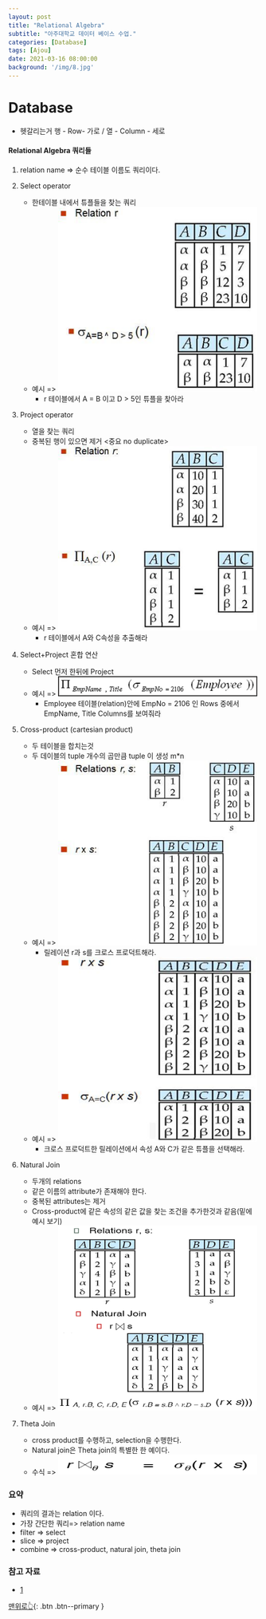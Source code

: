 ```yaml
---
layout: post
title: "Relational Algebra"
subtitle: "아주대학교 데이터 베이스 수업."
categories: [Database]
tags: [Ajou]
date: 2021-03-16 08:00:00
background: '/img/8.jpg'
---
```


# Database
* 헷갈리는거 행 - Row- 가로 /  열 - Column - 세로

#### Relational Algebra 쿼리들

1. relation name =>  순수 테이블 이름도 쿼리이다.

2. Select operator 
    + 한테이블 내에서 튜플들을 찾는 쿼리
    + 예시 =>
            <img src="/img/algebra_select.jpeg"  width="400" height="370">
        + r 테이블에서 A = B 이고 D > 5인 튜플을 찾아라

3. Project operator
    + 열을 찾는 쿼리
    + 중복된 행이 있으면 제거 <중요 no duplicate>
    + 예시 =>
            <img src="/img/algebra_project.jpeg"  width="400" height="370">
        + r 테이블에서 A와 C속성을 추출해라
    
4. Select+Project 혼합 연산
    + Select 먼저 한뒤에 Project
    + 예시 =>
        <img src="/img/algebra_select_project.gif"  width="400" height="40">
        + Employee 테이블(relation)안에 EmpNo = 2106 인 Rows 중에서 EmpName, Title Columns를 보여줘라 
5. Cross-product (cartesian product) 
    + 두 테이블을 합치는것
    + 두 데이블의 tuple 개수의 곱만큼 tuple 이 생성 m*n
    + 예시 =>
        <img src="/img/algebra_cross_product.jpeg"  width="400" height="370">
        + 릴레이션 r과 s를 크로스 프로덕트해라.     
    + 예시 =>
        <img src="/img/algebra_cross_product_2.jpg"  width="400" height="370">
        +  크로스 프로덕트한 릴레이션에서 속성 A와 C가 같은 튜플을 선택해라.
        
6. Natural Join 
    + 두개의 relations
    + 같은 이름의 attribute가 존재해야 한다. 
    + 중복된 attributes는 제거 
    + Cross-product에 같은 속성의 같은 값을 찾는 조건을 추가한것과 같음(밑에 예시 보기)
    + 예시 =>
        <img src="/img/algebra_natural_join.png"  width="400" height="370">
        
7. Theta Join
    + cross product를 수행하고, selection을 수행한다.
    + Natural join은 Theta join의 특별한 한 예이다.
    + 수식 =>
        <img src="/img/algebra_theta_join.png"  width="400" height="40">
        
### 요약
+ 쿼리의 결과는 relation 이다. 
+ 가장 간단한 쿼리=> relation name
+ filter => select
+ slice => project
+ combine => cross-product, natural join, theta join
    
### 참고 자료 
+ [1](https://chokyuhwan.tistory.com/15)

[맨위로👆](#){: .btn .btn--primary }

